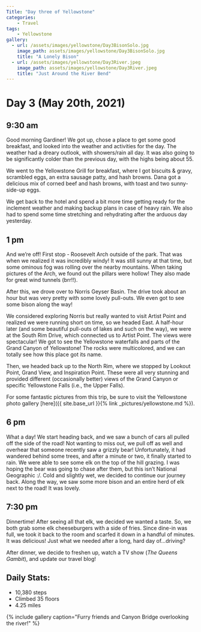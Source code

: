 ```yaml
---
Title: "Day three of Yellowstone"
categories:
    - Travel
tags:
    - Yellowstone
gallery:
  - url: /assets/images/yellowstone/Day3BisonSolo.jpg
    image_path: assets/images/yellowstone/Day3BisonSolo.jpg
    title: "A Lonely Bison"
  - url: /assets/images/yellowstone/Day3River.jpeg
    image_path: assets/images/yellowstone/Day3River.jpeg
    title: "Just Around the River Bend"
---
```

# Day 3 (May 20th, 2021)
## 9:30 am
Good morning Gardiner! We got up, chose a place to get some good breakfast, and looked into the weather and activities for the day. The weather had a dreary outlook, with showers/rain all day. It was also going to be significantly colder than the previous day, with the highs being about 55.

We went to the Yellowstone Grill for breakfast, where I got biscuits & gravy, scrambled eggs, an extra sausage patty, and hash browns. Dana got a delicious mix of corned beef and hash browns, with toast and two sunny-side-up eggs.

We get back to the hotel and spend a bit more time getting ready for the inclement weather and making backup plans in case of heavy rain. We also had to spend some time stretching and rehydrating after the arduous day yesterday.

## 1 pm
And we’re off! First stop - Roosevelt Arch outside of the park. That was when we realized it was incredibly windy! It was still sunny at that time, but some ominous fog was rolling over the nearby mountains. When taking pictures of the Arch, we found out the pillars were hollow! They also made for great wind tunnels (brr!!).

After this, we drove over to Norris Geyser Basin. The drive took about an hour but was very pretty with some lovely pull-outs. We even got to see some bison along the way!

We considered exploring Norris but really wanted to visit Artist Point and realized we were running short on time, so we headed East. A half-hour later (and some beautiful pull-outs of lakes and such on the way), we were at the South Rim Drive, which connected us to Artist Point. The views were spectacular! We got to see the Yellowstone waterfalls and parts of the Grand Canyon of Yellowstone! The rocks were multicolored, and we can totally see how this place got its name.

Then, we headed back up to the North Rim, where we stopped by Lookout Point, Grand View, and Inspiration Point. These were all very stunning and provided different (occasionally better) views of the Grand Canyon or specific Yellowstone Falls (i.e., the Upper Falls).

For some fantastic pictures from this trip, be sure to visit the Yellowstone photo gallery [here]({{ site.base_url }}{% link _pictures/yellowstone.md %}).

## 6 pm
What a day! We start heading back, and we saw a bunch of cars all pulled off the side of the road! Not wanting to miss out, we pull off as well and overhear that someone recently saw a grizzly bear! Unfortunately, it had wandered behind some trees, and after a minute or two, it finally started to rain. We were able to see some elk on the top of the hill grazing. I was hoping the bear was going to chase after them, but this isn’t National Geographic :/. Cold and slightly wet, we decided to continue our journey back. Along the way, we saw some more bison and an entire herd of elk next to the road! It was lovely.

## 7:30 pm
Dinnertime! After seeing all that elk, we decided we wanted a taste. So, we both grab some elk cheeseburgers with a side of fries. Since dine-in was full, we took it back to the room and scarfed it down in a handful of minutes. It was delicious! Just what we needed after a long, hard day of...driving?

After dinner, we decide to freshen up, watch a TV show (_The Queens Gambit_), and update our travel blog!

## Daily Stats:
- 10,380 steps
- Climbed 35 floors
- 4.25 miles

{% include gallery caption="Furry friends and Canyon Bridge overlooking the river!" %}
